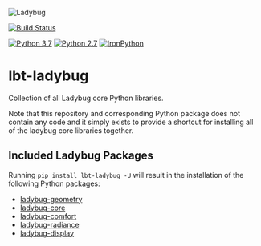 
![Ladybug](http://www.ladybug.tools/assets/img/ladybug.png)

[![Build Status](https://github.com/ladybug-tools/lbt-ladybug/workflows/CI/badge.svg)](https://github.com/ladybug-tools/lbt-ladybug/actions)

[![Python 3.7](https://img.shields.io/badge/python-3.7-blue.svg)](https://www.python.org/downloads/release/python-370/) [![Python 2.7](https://img.shields.io/badge/python-2.7-green.svg)](https://www.python.org/downloads/release/python-270/) [![IronPython](https://img.shields.io/badge/ironpython-2.7-red.svg)](https://github.com/IronLanguages/ironpython2/releases/tag/ipy-2.7.8/)

# lbt-ladybug

Collection of all Ladybug core Python libraries.

Note that this repository and corresponding Python package does not contain any
code and it simply exists to provide a shortcut for installing all of the ladybug
core libraries together.

## Included Ladybug Packages

Running `pip install lbt-ladybug -U` will result in the installation of the
following Python packages:

* [ladybug-geometry](https://github.com/ladybug-tools/ladybug-geometry)
* [ladybug-core](https://github.com/ladybug-tools/ladybug)
* [ladybug-comfort](https://github.com/ladybug-tools/ladybug-comfort)
* [ladybug-radiance](https://github.com/ladybug-tools/ladybug-radiance)
* [ladybug-display](https://github.com/ladybug-tools/ladybug-display)
